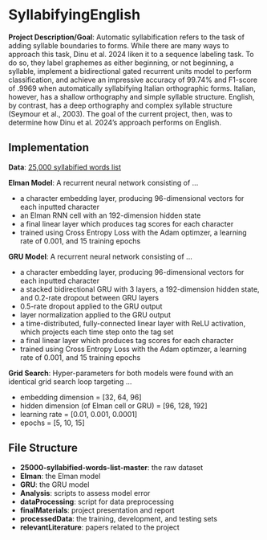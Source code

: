 # SyllabifyingEnglish

**Project Description/Goal**: Automatic syllabification refers to the task of adding syllable boundaries to forms. While there are many ways to approach this task, Dinu
et al. 2024 liken it to a sequence labeling task. To do so, they label graphemes as either beginning, or not beginning, a syllable, implement a bidirectional gated recurrent units model to perform classification, and achieve an impressive accuracy of 99.74% and F1-score of .9969 when automatically syllabifying Italian orthographic forms. Italian, however, has a shallow orthography and simple syllable structure. English, by contrast, has a deep orthography and complex syllable structure (Seymour et al., 2003). The goal of the current project, then, was to determine how Dinu et al. 2024’s approach performs on English. 

## Implementation 

**Data**: [25,000 syllabified words list](https://github.com/gautesolheim/25000-syllabified-words-list)

**Elman Model**: A recurrent neural network consisting of ...
* a character embedding layer, producing 96-dimensional vectors for each inputted character
* an Elman RNN cell with an 192-dimension hidden state
* a final linear layer which produces tag scores for each character
* trained using Cross Entropy Loss with the Adam optimzer, a learning rate of 0.001, and 15 training epochs

**GRU Model**: A recurrent neural network consisting of ...
* a character embedding layer, producing 96-dimensional vectors for each inputted character
* a stacked bidirectional GRU with 3 layers, a 192-dimension hidden state, and 0.2-rate dropout between GRU layers
* 0.5-rate dropout applied to the GRU output
* layer normalization applied to the GRU output
* a time-distributed, fully-connected linear layer with ReLU activation, which projects each time step onto the tag set 
* a final linear layer which produces tag scores for each character
* trained using Cross Entropy Loss with the Adam optimzer, a learning rate of 0.001, and 15 training epochs

**Grid Search**: Hyper-parameters for both models were found with an identical grid search loop targeting ... 
* embedding dimension = [32, 64, 96]
* hidden dimension (of Elman cell or GRU) = [96, 128, 192]
* learning rate = [0.01, 0.001, 0.0001]
* epochs = [5, 10, 15]

## File Structure
* **25000-syllabified-words-list-master**: the raw dataset
* **Elman**: the Elman model
* **GRU**: the GRU model
* **Analysis**: scripts to assess model error
* **dataProcessing**: script for data preprocessing
* **finalMaterials**: project presentation and report
* **processedData**: the training, development, and testing sets
* **relevantLiterature**: papers related to the project